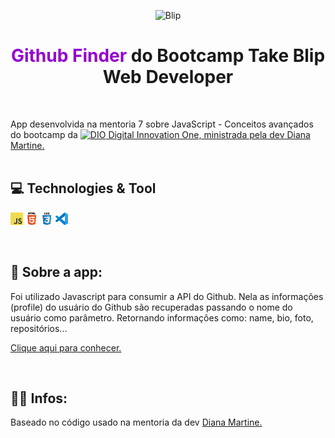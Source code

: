 <!--Banner session-->
<p align="center">
  <img src="https://i.postimg.cc/JzpR616z/995e4a20-0e54-48e9-8e96-f3a581f32ebf.png" alt="Blip" width="190">
</p>

<!--About session-->
<h1 align="center"><span style="color: DarkViolet;">Github Finder</span> do Bootcamp Take Blip Web Developer</h1>
<br>

<p>App desenvolvida na mentoria 7 sobre JavaScript - Conceitos avançados do bootcamp da <a href="https://digitalinnovation.one/"><img src="https://hermes.digitalinnovation.one/assets/diome/logo.svg" alt="DIO" tittle="Digital Innovation One" width="40"> Digital Innovation One, ministrada pela dev Diana Martine.</a>
<br><br>

<!-- Languages icons -->
<h2> 💻 Technologies & Tool </h2>
<p align="left">
  <code><img height="20" src="https://raw.githubusercontent.com/github/explore/80688e429a7d4ef2fca1e82350fe8e3517d3494d/topics/javascript/javascript.png"></code>
  <code><img height="20" src="https://raw.githubusercontent.com/github/explore/80688e429a7d4ef2fca1e82350fe8e3517d3494d/topics/html/html.png"></code>
  <code><img height="20" src="https://raw.githubusercontent.com/github/explore/80688e429a7d4ef2fca1e82350fe8e3517d3494d/topics/css/css.png"></code>
  <code><img height="20" src="https://raw.githubusercontent.com/github/explore/80688e429a7d4ef2fca1e82350fe8e3517d3494d/topics/visual-studio-code/visual-studio-code.png"></code>
</p><br>

<!-- Projects -->
<h2> 🎯 Sobre a app: </h2>
Foi utilizado Javascript para consumir a API do Github. Nela as informações (profile) do usuário do Github são recuperadas passando o nome do usuário como parâmetro. Retornando informações como: name, bio, foto, repositórios...
<p>
  <a href="https://MichelleCordeiro.github.io/github-finder/" target="_blank">Clique aqui para conhecer.</a>
</p>

<!-- Dev Info -->
<br>
<h2> 👩‍💻 Infos: </h2>
<p> Baseado no código usado na mentoria da dev <a href="https://github.com/DianaMartine/github-finder-dio-mentoria"> Diana Martine. </p>
</a>
